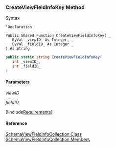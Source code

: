 ﻿### CreateViewFieldInfoKey Method

Syntax

```vbnet
'Declaration

Public Shared Function CreateViewFieldInfoKey( _
   ByVal _viewID_ As Integer, _
   ByVal _fieldID_ As Integer _
) As String
```

```csharp
public static string CreateViewFieldInfoKey( 
   int _viewID_,
   int _fieldID_
)
```

#### Parameters

_viewID_

_fieldID_

[!include[Requirements](../partials/requirements.md)]

#### Reference

[SchemaViewFieldInfoCollection Class](fcSDK~FChoice.Foundation.Clarify.Schema.SchemaViewFieldInfoCollection.md)  
[SchemaViewFieldInfoCollection Members](fcSDK~FChoice.Foundation.Clarify.Schema.SchemaViewFieldInfoCollection_members.md)